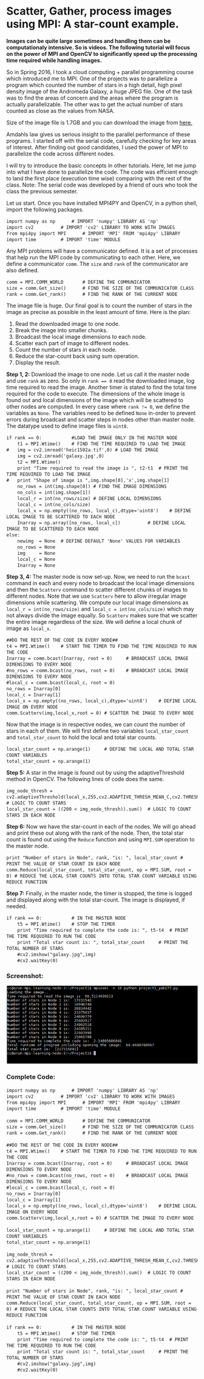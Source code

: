 # Scatter, Gather, process images using MPI: A star-count example.
<b> Images can be quite large sometimes and handling them can be computationaly intensive. So is videos. The following tutorial will focus on the power of MPI and OpenCV to significantly speed up the processing time required while handling images. </b>

So in Spring 2016, I took a cloud computing + parallel programming course which introduced me to MPI. One of the projects was to parallelize a program which counted the number of stars in a high detail, high pixel density image of the Andromeda Galaxy, a huge JPEG file. One of the task was to find the areas of concern and the areas where the program is actually parallelizable. The other was to get the actual number of stars counted as close as the values from NASA.

Size of the image file is 1.7GB and you can download the image from [here.](http://www.spacetelescope.org/static/archives/images/publicationtiff40k/heic1502a.tif)

Amdahls law gives us serious insight to the parallel performance of these programs. I started off with the serial code, carefully checking for key areas of interest. After finding out good candidates, I used the power of MPI to parallelize the code across different nodes.

I will try to introduce the basic concepts in other tutorials. Here, let me jump into what I have done to parallelize the code. The code was efficient enough to land the first place (execution time wise) comparing with the rest of the class. Note: The serial code was developed by a friend of ours who took the class the previous semester. 

Let us start.
Once you have installed MPI4PY and OpenCV, in a python shell, import the following packages.
```
import numpy as np		# IMPORT 'numpy' LIBRARY AS 'np'
import cv2			# IMPORT 'cv2' LIBRARY TO WORK WITH IMAGES
from mpi4py import MPI		# IMPORT 'MPI' FROM 'mpi4py' LIBRARY
import time			# IMPORT 'time' MODULE
```

Any MPI problems will have a communicator defined. It is a set of processes that help run the MPI code by communicating to each other. Here, we define a communicator `comm`. The `size` and `rank` of the communicator are also defined. 
```
comm = MPI.COMM_WORLD		# DEFINE THE COMMUNICATOR
size = comm.Get_size()		# FIND THE SIZE OF THE COMMUNICATOR CLASS
rank = comm.Get_rank()		# FIND THE RANK OF THE CURRENT NODE
```

The image file is huge. Our final goal is to count the number of stars in the image as precise as possible in the least amount of time. Here is the plan: 
1.	Read the downloaded image to one node.
2.	Break the image into smaller chunks.
3.	Broadcast the local image dimensions to each node.
4.	Scatter each part of image to different nodes.
5.	Count the number of stars in each node.
6.	Reduce the star-count back using sum operation.
7.	Display the result.

<b>Step 1, 2:</b> Download the image to one node. Let us call it the master node and use `rank` as zero. So only in `rank == 0` read the downloaded image, log time required to read the image. Another timer is stated to find the total time required for the code to execute. The dimensions of the whole image is found out and local dimensions of the image which will be scattered to other nodes are computed. In every case where `rank != 0`, we define the variables as `None`. The variables need to be defined `None` in-order to prevent errors during broadcast and scatter steps in nodes other than master node. The datatype used to define image files is `uint8`.
```
if rank == 0:			#LOAD THE IMAGE ONLY IN THE MASTER NODE
	t1 = MPI.Wtime()	# FIND THE TIME REQUIRED TO LOAD THE IMAGE
#	img = cv2.imread('heic1502a.tif',0)	# LOAD THE IMAGE 
	img = cv2.imread('galaxy.jpg',0)
	t2 = MPI.Wtime()
	print "Time required to read the image is ", t2-t1	# PRINT THE TIME REQUIRED TO LOAD THE IMAGE
#	print "Shape of image is ",img.shape[0],'x',img.shape[1]
	no_rows = int(img.shape[0])	# FIND THE IMAGE DIMENSIONS
	no_cols = int(img.shape[1])
	local_r = int(no_rows/size)	# DEFINE LOCAL DIMENSIONS
	local_c = int(no_cols/size)
	local_x = np.empty((no_rows, local_c),dtype='uint8')	# DEFINE LOCAL IMAGE TO BE SCATTERED TO EACH NODE
	Inarray = np.array([no_rows, local_c])			# DEFINE LOCAL IMAGE TO BE SCATTERED TO EACH NODE
else:	
	newimg 	= None	# DEFINE DEFAULT 'None' VALUES FOR VARIABLES
	no_rows = None
	img 	= None
	local_c = None
	Inarray = None
```
<b>Step 3, 4:</b> The master node is now set-up. Now, we need to run the `bcast` command in each and every node to broadcast the local image dimensions and then the `Scatterv` command to scatter different chunks of images to different nodes. Note that we use `Scatterv` here to allow irregular image dimensions while scattering. We compute our local image dimensions as `local_r = int(no_rows/size)` and `local_c = int(no_cols/size)` which may not always divide the image equally. So `Scatterv` makes sure that we scatter the entire image regardless of the size. We will define a local chunk of image as `local_x`.
```
##DO THE REST OF THE CODE IN EVERY NODE##
t4 = MPI.Wtime()	# START THE TIMER TO FIND THE TIME REQUIRED TO RUN THE CODE
Inarray = comm.bcast(Inarray, root = 0)		# BROADCAST LOCAL IMAGE DIMENSIONS TO EVERY NODE
#no_rows = comm.bcast(no_rows, root = 0)	# BROADCAST LOCAL IMAGE DIMENSIONS TO EVERY NODE
#local_c = comm.bcast(local_c, root = 0)
no_rows = Inarray[0]
local_c = Inarray[1]
local_x = np.empty((no_rows, local_c),dtype='uint8')	# DEFINE LOCAL IMAGE ON EVERY NODE
comm.Scatterv(img,local_x,root = 0)	# SCATTER THE IMAGE TO EVERY NODE
```
Now that the image is in respective nodes, we can count the number of stars in each of them. We will first define two variables `local_star_count` and `total_star_count` to hold the local and total star counts.
```
local_star_count = np.arange(1)		# DEFINE THE LOCAL AND TOTAL STAR COUNT VARIABLES
total_star_count = np.arange(1)
```
<b>Step 5:</b> A star in the image is found out by using the adaptiveThreshold method in OpenCV. The following lines of code does the same.
```
img_node_thresh =  cv2.adaptiveThreshold(local_x,255,cv2.ADAPTIVE_THRESH_MEAN_C,cv2.THRESH_BINARY,59,0) # LOGIC TO COUNT STARS
local_star_count = ((200 < img_node_thresh)).sum()	# LOGIC TO COUNT STARS IN EACH NODE
```
<b>Step 6:</b> Now we have the star-count in each of the nodes. We will go ahead and print these out along with the rank of the node. Then, the total star count is found out using the `Reduce` function and using `MPI.SUM` operation to the master node.
```
print "Number of stars in Node", rank, "is: ", local_star_count	# PRINT THE VALUE OF STAR COUNT IN EACH NODE
comm.Reduce(local_star_count, total_star_count, op = MPI.SUM, root = 0)	# REDUCE THE LOCAL STAR COUNTS INTO TOTAL STAR COUNT VARIABLE USING REDUCE FUNCTION
```
<b>Step 7:</b> Finally, in the master node, the timer is stopped, the time is logged and displayed along with the total star-count. The image is displayed, if needed.
```
if rank == 0:			# IN THE MASTER NODE
	t5 = MPI.Wtime()	# STOP THE TIMER
	print "Time required to complete the code is: ", t5-t4 	# PRINT THE TIME REQUIRED TO RUN THE CODE
	print "Total star count is: ", total_star_count		# PRINT THE TOTAL NUMBER OF STARS
	#cv2.imshow("galaxy.jpg",img)
	#cv2.waitKey(0)
```

### Screenshot:
![alt text](https://github.com/arundasan91/MPI---Message-Passing-Interface/blob/master/Data/screenshot2.png "Screenshot of the output")

### Complete Code:
```
import numpy as np		# IMPORT 'numpy' LIBRARY AS 'np'
import cv2			# IMPORT 'cv2' LIBRARY TO WORK WITH IMAGES
from mpi4py import MPI		# IMPORT 'MPI' FROM 'mpi4py' LIBRARY
import time			# IMPORT 'time' MODULE

comm = MPI.COMM_WORLD		# DEFINE THE COMMUNICATOR
size = comm.Get_size()		# FIND THE SIZE OF THE COMMUNICATOR CLASS
rank = comm.Get_rank()		# FIND THE RANK OF THE CURRENT NODE

##DO THE REST OF THE CODE IN EVERY NODE##
t4 = MPI.Wtime()	# START THE TIMER TO FIND THE TIME REQUIRED TO RUN THE CODE
Inarray = comm.bcast(Inarray, root = 0)		# BROADCAST LOCAL IMAGE DIMENSIONS TO EVERY NODE
#no_rows = comm.bcast(no_rows, root = 0)	# BROADCAST LOCAL IMAGE DIMENSIONS TO EVERY NODE
#local_c = comm.bcast(local_c, root = 0)
no_rows = Inarray[0]
local_c = Inarray[1]
local_x = np.empty((no_rows, local_c),dtype='uint8')	# DEFINE LOCAL IMAGE ON EVERY NODE
comm.Scatterv(img,local_x,root = 0)	# SCATTER THE IMAGE TO EVERY NODE

local_star_count = np.arange(1)		# DEFINE THE LOCAL AND TOTAL STAR COUNT VARIABLES
total_star_count = np.arange(1)

img_node_thresh =  cv2.adaptiveThreshold(local_x,255,cv2.ADAPTIVE_THRESH_MEAN_C,cv2.THRESH_BINARY,59,0) # LOGIC TO COUNT STARS
local_star_count = ((200 < img_node_thresh)).sum()	# LOGIC TO COUNT STARS IN EACH NODE

print "Number of stars in Node", rank, "is: ", local_star_count	# PRINT THE VALUE OF STAR COUNT IN EACH NODE
comm.Reduce(local_star_count, total_star_count, op = MPI.SUM, root = 0)	# REDUCE THE LOCAL STAR COUNTS INTO TOTAL STAR COUNT VARIABLE USING REDUCE FUNCTION

if rank == 0:			# IN THE MASTER NODE
	t5 = MPI.Wtime()	# STOP THE TIMER
	print "Time required to complete the code is: ", t5-t4 	# PRINT THE TIME REQUIRED TO RUN THE CODE
	print "Total star count is: ", total_star_count		# PRINT THE TOTAL NUMBER OF STARS
	#cv2.imshow("galaxy.jpg",img)
	#cv2.waitKey(0)
```
